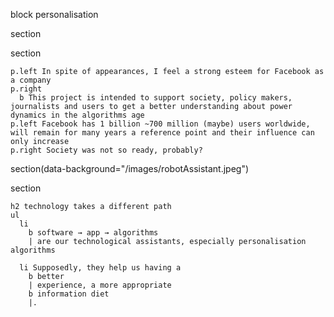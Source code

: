 block personalisation

section

  section

    p.left In spite of appearances, I feel a strong esteem for Facebook as a company
    p.right
      b This project is intended to support society, policy makers, journalists and users to get a better understanding about power dynamics in the algorithms age
    p.left Facebook has 1 billion ~700 million (maybe) users worldwide, will remain for many years a reference point and their influence can only increase
    p.right Society was not so ready, probably?

  section(data-background="/images/robotAssistant.jpeg")

  section

    h2 technology takes a different path
    ul
      li
        b software → app → algorithms 
        | are our technological assistants, especially personalisation algorithms

      li Supposedly, they help us having a 
        b better  
        | experience, a more appropriate 
        b information diet
        |.
